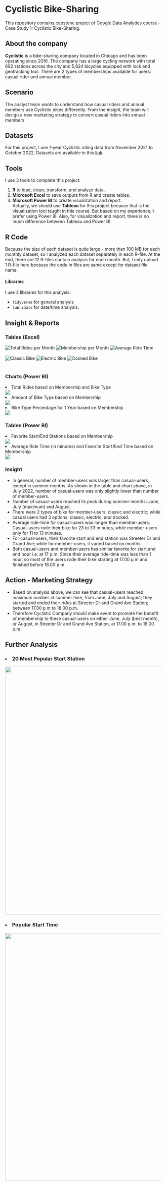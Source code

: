 # Cyclistic Bike-Sharing
This repository contains capstone project of Google Data Analytics course - Case Study 1: Cyclistic Bike-Sharing.

## About the company
**Cyclistic** is a bike-sharing company located in Chicago and has been operating since 2016. The company has a large cycling network with total 692 stations across the city and 5,824 bicycles equipped with lock and geotracking tool. There are 2 types of memberships available for users: casual rider and annual member.

## Scenario
The analyst team wants to understand how casual riders and annual members use Cyclistic bikes differently. From the insight, the team will design a new marketing strategy to convert casual riders into annual members.

## Datasets
For this project, I use 1-year Cyclistic riding data from November 2021 to October 2022. Datasets are available in this [link](https://divvy-tripdata.s3.amazonaws.com/index.html).

## Tools
I use 3 tools to complete this project:
1. **R** to load, clean, transform, and analyze data.
2. **Microsoft Excel** to save outputs from R and create tables.<br />
3. **Microsoft Power BI** to create visualization and report. <br />Actually, we should use **Tableau** for this project because that is the visualization tool taught in this course. But based on my experience, I prefer using Power BI. Also, for visualization and report, there is no much difference between Tableau and Power BI.

## R Code
Because the size of each dataset is quite large - more than 100 MB for each monthly dataset, so I analyzed each dataset separately in each R-file. At the end, there are 12 R-files contain analysis for each month. But, I only upload 1 R-file here because the code in files are same except for dataset file name.

#### Libraries
I use 2 libraries for this analysis:
* `tidyverse` for general analysis
* `lubridate` for date/time analysis.

## Insight & Reports
### Tables (Excel)
![Total Rides per Month](https://github.com/salmiah-ls/Cyclistic-Bike-Sharing/blob/main/images/table_total_rides.png)
![Membership per Month](https://github.com/salmiah-ls/Cyclistic-Bike-Sharing/blob/main/images/table_membership.png)
![Average Ride Time](https://github.com/salmiah-ls/Cyclistic-Bike-Sharing/blob/main/images/table_avg_ride_time2.png)
<br /><br />
![Classic Bike](https://github.com/salmiah-ls/Cyclistic-Bike-Sharing/blob/main/images/table_classic_bike.png)
![Electric Bike](https://github.com/salmiah-ls/Cyclistic-Bike-Sharing/blob/main/images/table_electric_bike.png)
![Docked Bike](https://github.com/salmiah-ls/Cyclistic-Bike-Sharing/blob/main/images/table_docked_bike.png)
<br /><br />

### Charts (Power BI)
<li>Total Rides based on Membership and Bike Type</li>
<img src="https://github.com/salmiah-ls/Cyclistic-Bike-Sharing/blob/main/images/chart_total_rides.png"></img>
<li>Amount of Bike Type based on Membership</li>
<img src="https://github.com/salmiah-ls/Cyclistic-Bike-Sharing/blob/main/images/bike_type.png"></img>
<li>Bike Type Percentage for 1 Year based on Membership</li>
<img src="https://github.com/salmiah-ls/Cyclistic-Bike-Sharing/blob/main/images/bike_type_percentage.png"></img>

### Tables (Power BI)
<li>Favorite Start/End Stations based on Membership</li>
<img src="https://github.com/salmiah-ls/Cyclistic-Bike-Sharing/blob/main/images/table2_start_end_stations.png"></img>
<li>Average Ride Time (in minutes) and Favorite Start/End Time based on Membership</li>
<img src="https://github.com/salmiah-ls/Cyclistic-Bike-Sharing/blob/main/images/table2_start_end_avg_time.png"></img>

### Insight
- In general, number of member-users was larger than casual-users, except in summer months. As shown in the table and chart above, in July 2022, number of casual-users was only slightly lower than number of member-users.
- Number of casual-users reached its peak during summer months: June, July (maximum) and August.
- There were 2 types of bike for member-users: classic and electric; while casual users had 3 options: classic, electric, and docked.
- Average ride-time for casual-users was longer than member-users. Casual-users rode their bike for 23 to 33 minutes, while member-users only for 11 to 13 minutes.
- For casual-users, their favorite start and end station was Streeter Dr and Grand Ave; while for member-users, it varied based on months.
- Both casual-users and member-users has similar favorite for start and end hour i.e. at 17 p.m. Since their average ride-time was less than 1 hour, so most of the users rode their bike starting at 17.00 p.m and finished before 18.00 p.m.

## Action - Marketing Strategy
- Based on analysis above, we can see that casual-users reached maximum number at summer time, from June, July and August; they started and ended their rides at Streeter Dr and Grand Ave Station; between 17.00 p.m to 18.00 p.m.
- Therefore Cyclistic Company should make event to promote the benefit of membership to these casual-users on either June, July (best month), or August, in Streeter Dr and Grand Ave Station, at 17.00 p.m. to 18.00 p.m.

## Further Analysis
### <li>20 Most Popular Start Station</li> 
<img src="https://github.com/salmiah-ls/Cyclistic-Bike-Sharing/blob/main/images/start_stations_top20.png" width="800"><br />
### <li>Popular Start Time</li>
<img src="https://github.com/salmiah-ls/Cyclistic-Bike-Sharing/blob/main/images/start_time_all.png" width="800"></img><br />
